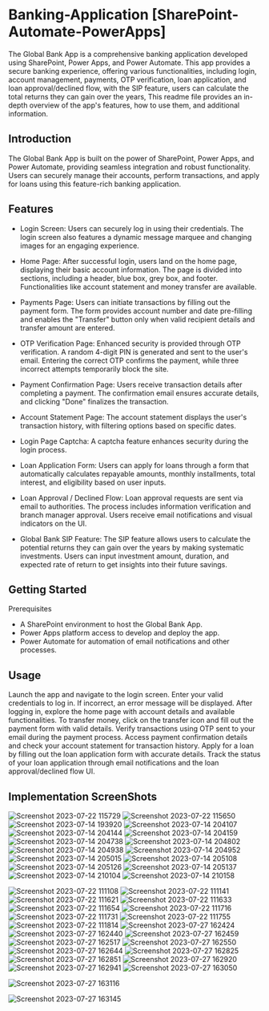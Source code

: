 # Banking-Application [SharePoint-Automate-PowerApps]

The Global Bank App is a comprehensive banking application developed using SharePoint, Power Apps, and Power Automate. This app provides a secure banking experience, offering various functionalities, including login, account management, payments, OTP verification, loan application, and loan approval/declined flow, with the SIP feature, users can calculate the total returns they can gain over the years,  This readme file provides an in-depth overview of the app's features, how to use them, and additional information.

## Introduction
The Global Bank App is built on the power of SharePoint, Power Apps, and Power Automate, providing seamless integration and robust functionality. Users can securely manage their accounts, perform transactions, and apply for loans using this feature-rich banking application.


## Features
- Login Screen: Users can securely log in using their credentials. The login screen also features a dynamic message marquee and changing images for an engaging experience.

- Home Page: After successful login, users land on the home page, displaying their basic account information. The page is divided into sections, including a header, blue box, grey box, and footer. Functionalities like account statement and money transfer are available.

- Payments Page: Users can initiate transactions by filling out the payment form. The form provides account number and date pre-filling and enables the "Transfer" button only when valid recipient details and transfer amount are entered.

- OTP Verification Page: Enhanced security is provided through OTP verification. A random 4-digit PIN is generated and sent to the user's email. Entering the correct OTP confirms the payment, while three incorrect attempts temporarily block the site.

- Payment Confirmation Page: Users receive transaction details after completing a payment. The confirmation email ensures accurate details, and clicking "Done" finalizes the transaction.

- Account Statement Page: The account statement displays the user's transaction history, with filtering options based on specific dates.

- Login Page Captcha: A captcha feature enhances security during the login process.

- Loan Application Form: Users can apply for loans through a form that automatically calculates repayable amounts, monthly installments, total interest, and eligibility based on user inputs.

- Loan Approval / Declined Flow: Loan approval requests are sent via email to authorities. The process includes information verification and branch manager approval. Users receive email notifications and visual indicators on the UI.

- Global Bank SIP Feature: The SIP feature allows users to calculate the potential returns they can gain over the years by making systematic investments. Users can input investment amount, duration, and expected rate of return to get insights into their future savings.

## Getting Started
Prerequisites
- A SharePoint environment to host the Global Bank App.
- Power Apps platform access to develop and deploy the app.
- Power Automate for automation of email notifications and other processes.


## Usage
Launch the app and navigate to the login screen.
Enter your valid credentials to log in. If incorrect, an error message will be displayed.
After logging in, explore the home page with account details and available functionalities.
To transfer money, click on the transfer icon and fill out the payment form with valid details.
Verify transactions using OTP sent to your email during the payment process.
Access payment confirmation details and check your account statement for transaction history.
Apply for a loan by filling out the loan application form with accurate details.
Track the status of your loan application through email notifications and the loan approval/declined flow UI.

## Implementation ScreenShots
![Screenshot 2023-07-22 115729](https://github.com/Rutuj99/Banking-Application---SharePoint-Automate-PowerApps/assets/55624994/32fb3f2f-ebb0-47a5-ad12-fc84dc7cd3ac)
![Screenshot 2023-07-22 115650](https://github.com/Rutuj99/Banking-Application---SharePoint-Automate-PowerApps/assets/55624994/1e994c24-52f3-488f-8534-8b4ffa065ddb)
![Screenshot 2023-07-14 193920](https://github.com/Rutuj99/Banking-Application---SharePoint-Automate-PowerApps/assets/55624994/d656968d-717b-48b7-9c93-f05311c05391)
![Screenshot 2023-07-14 204107](https://github.com/Rutuj99/Banking-Application---SharePoint-Automate-PowerApps/assets/55624994/eda663bc-5e05-4f80-a527-635c4a8dbf15)
![Screenshot 2023-07-14 204144](https://github.com/Rutuj99/Banking-Application---SharePoint-Automate-PowerApps/assets/55624994/c193e913-2d53-4161-a1ab-f814525713d2)
![Screenshot 2023-07-14 204159](https://github.com/Rutuj99/Banking-Application---SharePoint-Automate-PowerApps/assets/55624994/e54d7d42-b2db-463e-8009-5ee0e153b1af)
![Screenshot 2023-07-14 204738](https://github.com/Rutuj99/Banking-Application---SharePoint-Automate-PowerApps/assets/55624994/3150cde2-1dc2-4649-b3fa-72892f50cbc2)
![Screenshot 2023-07-14 204802](https://github.com/Rutuj99/Banking-Application---SharePoint-Automate-PowerApps/assets/55624994/171125a1-90cb-43a4-8a0d-f1763319f13f)
![Screenshot 2023-07-14 204938](https://github.com/Rutuj99/Banking-Application---SharePoint-Automate-PowerApps/assets/55624994/d53e6487-54a2-4862-803d-3ffd482f9ee7)
![Screenshot 2023-07-14 204952](https://github.com/Rutuj99/Banking-Application---SharePoint-Automate-PowerApps/assets/55624994/62214794-ba6b-4f8c-a865-b7661225d82c)
![Screenshot 2023-07-14 205015](https://github.com/Rutuj99/Banking-Application---SharePoint-Automate-PowerApps/assets/55624994/9a0bcb97-0ba5-4ab6-88a7-2b3436f91938)
![Screenshot 2023-07-14 205108](https://github.com/Rutuj99/Banking-Application---SharePoint-Automate-PowerApps/assets/55624994/ad78c490-46cb-4d6c-9181-bb6a6cd524d6)
![Screenshot 2023-07-14 205126](https://github.com/Rutuj99/Banking-Application---SharePoint-Automate-PowerApps/assets/55624994/59b888c6-9b38-4845-8313-c8dff5848348)
![Screenshot 2023-07-14 205137](https://github.com/Rutuj99/Banking-Application---SharePoint-Automate-PowerApps/assets/55624994/2912ca82-8aeb-40e2-955e-82b16de25d91)
![Screenshot 2023-07-14 210104](https://github.com/Rutuj99/Banking-Application---SharePoint-Automate-PowerApps/assets/55624994/fd0eb010-a79b-486f-8a5a-bd9a544c1e8e)
![Screenshot 2023-07-14 210158](https://github.com/Rutuj99/Banking-Application---SharePoint-Automate-PowerApps/assets/55624994/3783c55d-7ca7-46c2-b76e-88ffd5cbe773)

![Screenshot 2023-07-22 111108](https://github.com/Rutuj99/Banking-Application---SharePoint-Automate-PowerApps/assets/55624994/99825c87-707f-4b55-8251-26ffb012d7e2)
![Screenshot 2023-07-22 111141](https://github.com/Rutuj99/Banking-Application---SharePoint-Automate-PowerApps/assets/55624994/80b9e7a2-bf83-4ff5-bfe3-8a5037854000)
![Screenshot 2023-07-22 111621](https://github.com/Rutuj99/Banking-Application---SharePoint-Automate-PowerApps/assets/55624994/0976fae4-f413-48b1-9e50-4f5c39a242ba)
![Screenshot 2023-07-22 111633](https://github.com/Rutuj99/Banking-Application---SharePoint-Automate-PowerApps/assets/55624994/2349e30a-77de-49a8-9ba7-5edf1ad557c3)
![Screenshot 2023-07-22 111654](https://github.com/Rutuj99/Banking-Application---SharePoint-Automate-PowerApps/assets/55624994/5e9eed99-976c-4eac-8384-123f9128b0e5)
![Screenshot 2023-07-22 111716](https://github.com/Rutuj99/Banking-Application---SharePoint-Automate-PowerApps/assets/55624994/b0749023-8cd1-46ed-9430-53ce5de49762)
![Screenshot 2023-07-22 111731](https://github.com/Rutuj99/Banking-Application---SharePoint-Automate-PowerApps/assets/55624994/73dbc00a-61bf-4a97-b4c3-95e67cc9fa37)
![Screenshot 2023-07-22 111755](https://github.com/Rutuj99/Banking-Application---SharePoint-Automate-PowerApps/assets/55624994/38a23703-df94-4227-9d84-d4740841eb6b)
![Screenshot 2023-07-22 111814](https://github.com/Rutuj99/Banking-Application---SharePoint-Automate-PowerApps/assets/55624994/24ab1100-8f01-4ad4-b906-4aa646edc464)
![Screenshot 2023-07-27 162424](https://github.com/Rutuj99/Banking-Application_SharePoint-Automate-PowerApps/assets/55624994/a1c9749b-5ed5-46a7-83a9-d66468b2c0d5)
![Screenshot 2023-07-27 162440](https://github.com/Rutuj99/Banking-Application_SharePoint-Automate-PowerApps/assets/55624994/f873ba8e-fd0c-4678-9cd9-7896eaa52aa1)
![Screenshot 2023-07-27 162459](https://github.com/Rutuj99/Banking-Application_SharePoint-Automate-PowerApps/assets/55624994/642fb597-6a0e-47bd-9384-30875e9b1160)
![Screenshot 2023-07-27 162517](https://github.com/Rutuj99/Banking-Application_SharePoint-Automate-PowerApps/assets/55624994/17ae74b4-1310-4c60-8515-d93d393297ee)
![Screenshot 2023-07-27 162550](https://github.com/Rutuj99/Banking-Application_SharePoint-Automate-PowerApps/assets/55624994/8622d857-93f5-4614-951a-5d263423283b)
![Screenshot 2023-07-27 162644](https://github.com/Rutuj99/Banking-Application_SharePoint-Automate-PowerApps/assets/55624994/f088b290-7e83-4eee-944b-a440c69d3132)
![Screenshot 2023-07-27 162825](https://github.com/Rutuj99/Banking-Application_SharePoint-Automate-PowerApps/assets/55624994/573b1923-57c6-4f6d-b7fa-86fa9364305f)
![Screenshot 2023-07-27 162851](https://github.com/Rutuj99/Banking-Application_SharePoint-Automate-PowerApps/assets/55624994/4e20304b-59f6-4a0b-ae1d-3281727b311e)
![Screenshot 2023-07-27 162920](https://github.com/Rutuj99/Banking-Application_SharePoint-Automate-PowerApps/assets/55624994/f4c3d554-73aa-445d-ae1b-5663eec6d935)
![Screenshot 2023-07-27 162941](https://github.com/Rutuj99/Banking-Application_SharePoint-Automate-PowerApps/assets/55624994/4e8a042e-136a-4558-8a4b-509a8ff9c176)
![Screenshot 2023-07-27 163050](https://github.com/Rutuj99/Banking-Application_SharePoint-Automate-PowerApps/assets/55624994/84d117b9-eb2a-4033-bdc2-425d8ae33d53)


![Screenshot 2023-07-27 163116](https://github.com/Rutuj99/Banking-Application_SharePoint-Automate-PowerApps/assets/55624994/269e26ac-bedf-491c-91a6-26bc109fa018)

![Screenshot 2023-07-27 163145](https://github.com/Rutuj99/Banking-Application_SharePoint-Automate-PowerApps/assets/55624994/ff253106-348c-4258-8376-98881f43e759)







